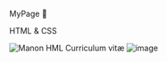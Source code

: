 MyPage :dizzy:

HTML &amp; CSS


![Manon HML Curriculum vitæ](https://user-images.githubusercontent.com/104076967/204533089-e1e4d24c-8cd2-4619-bcff-f9439a1b42d3.png)
![image](https://user-images.githubusercontent.com/104076967/204534904-4514faa2-9f50-4f90-8e61-7627206f65d3.png)

